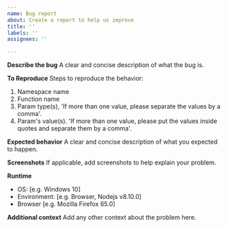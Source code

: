 ```yaml
---
name: Bug report
about: Create a report to help us improve
title: ''
labels: ''
assignees: ''

---
```


**Describe the bug**
A clear and concise description of what the bug is.

**To Reproduce**
Steps to reproduce the behavior:
1. Namespace name
2. Function name
3. Param type(s), 'If more than one value, please separate the values by a comma'.
4. Param's value(s). 'If more than one value, please put the values inside quotes and separate them by a comma'.

**Expected behavior**
A clear and concise description of what you expected to happen.

**Screenshots**
If applicable, add screenshots to help explain your problem.

**Runtime**
 - OS: [e.g. Windows 10]
 - Environment: [e.g. Browser, Nodejs v8.10.0]
 - Browser [e.g. Mozilla Firefox 65.0]

**Additional context**
Add any other context about the problem here.
